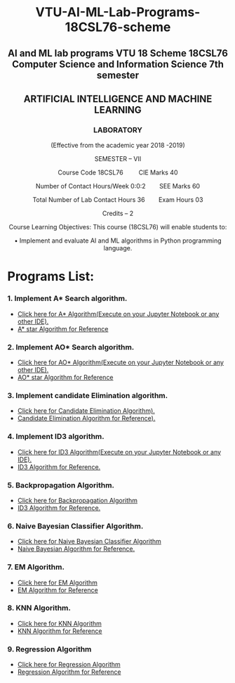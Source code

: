 # <p align="center">VTU-AI-ML-Lab-Programs-18CSL76-scheme</p>
## <p align="center">AI and ML lab programs VTU 18 Scheme 18CSL76 Computer Science and Information Science 7th semester</p>

## <p align="center">ARTIFICIAL INTELLIGENCE AND MACHINE LEARNING</p>
### <p align="center">LABORATORY</p>

<p align="center">(Effective from the academic year 2018 -2019)</p>
<p align="center">SEMESTER – VII</p>
 <p align="center">Course Code 18CSL76&nbsp;&nbsp;&nbsp;&nbsp;&nbsp;&nbsp;&nbsp;&nbsp;&nbsp;CIE Marks 40</p>
 <p align="center">Number of Contact Hours/Week 0:0:2&nbsp;&nbsp;&nbsp;&nbsp;&nbsp;&nbsp;&nbsp;&nbsp;SEE Marks 60</p>
 <p align="center">Total Number of Lab Contact Hours 36&nbsp;&nbsp;&nbsp;&nbsp;&nbsp;&nbsp;&nbsp;&nbsp;Exam Hours 03</p>
<p align="center">Credits – 2</p>
<p align="center">Course Learning Objectives: This course (18CSL76) will enable students to:</p>
<p align="center"> • Implement and evaluate AI and ML algorithms in Python programming language. </p>

# Programs List:
### 1. Implement A* Search algorithm.
<!-- BLOG-POST-LIST:START -->
- [Click here for A* Algorithm(Execute on your Jupyter Notebook or any other IDE).](https://github.com/AshishVajpayee/VTU-AIML-Lab-Programs/blob/master/AstarAlgorithmLab1/AstarAlgorithm.ipynb)
- [A* star Algorithm for Reference](https://github.com/AshishVajpayee/VTU-AIML-Lab-Programs/blob/master/AstarAlgorithmLab1/AstarAlgorithm.md)

### 2. Implement AO* Search algorithm.
<!-- BLOG-POST-LIST:START -->
- [Click here for AO* Algorithm(Execute on your Jupyter Notebook or any other IDE).](https://github.com/AshishVajpayee/VTU-AIML-Lab-Programs/blob/master/AOstarAlgorithmLab2/AOstarAlgorithm.ipynb)
- [AO* star Algorithm for Reference](https://github.com/AshishVajpayee/VTU-AIML-Lab-Programs/blob/master/AOstarAlgorithmLab2/AOstarAlgorithm.md)

### 3. Implement candidate Elimination algorithm.
<!-- BLOG-POST-LIST:START -->
- [Click here for Candidate Elimination Algorithm).](https://github.com/AshishVajpayee/VTU-AIML-Lab-Programs/blob/master/CandidateEliminationLab3/CandidateElimination.ipynb)
- [Candidate Elimination Algorithm for Reference).](https://github.com/AshishVajpayee/VTU-AIML-Lab-Programs/blob/master/CandidateEliminationLab3/CandidateElimination.md)

### 4. Implement ID3 algorithm.
<!-- BLOG-POST-LIST:START -->
- [Click here for ID3 Algorithm(Execute on your Jupyter Notebook or any IDE).](https://github.com/AshishVajpayee/VTU-AIML-Lab-Programs/blob/master/ID3Lab4/ID3%20Algorithm.ipynb)
- [ID3 Algorithm for Reference.](https://github.com/AshishVajpayee/VTU-AIML-Lab-Programs/blob/master/ID3Lab4/ID3%20Algorithm.md)

### 5. Backpropagation Algorithm.
<!-- BLOG-POST-LIST:START -->
- [Click here for Backpropagation Algorithm](https://github.com/AshishVajpayee/VTU-AIML-Lab-Programs/blob/master/BackPropagationLab4/Backpropagation.ipynb)
- [ID3 Algorithm for Reference.](https://github.com/AshishVajpayee/VTU-AIML-Lab-Programs/blob/master/BackPropagationLab4/Backpropagation.md)

### 6. Naive Bayesian Classifier Algorithm.
<!-- BLOG-POST-LIST:START -->
- [Click here for Naive Bayesian Classifier Algorithm](https://github.com/AshishVajpayee/VTU-AIML-Lab-Programs/blob/master/NaiveBayesianLab6/NaiveBayesian.ipynb)
- [Naive Bayesian Algorithm for Reference.](https://github.com/AshishVajpayee/VTU-AIML-Lab-Programs/blob/master/NaiveBayesianLab6/NaiveBayesian.md)

### 7. EM Algorithm.
- [Click here for EM Algorithm](https://github.com/AshishVajpayee/VTU-AIML-Lab-Programs/blob/master/EMLab7/EM.ipynb)
- [EM Algorithm for Reference](https://github.com/AshishVajpayee/VTU-AIML-Lab-Programs/blob/master/EMLab7/EM.md)

### 8. KNN Algorithm.
- [Click here for KNN Algorithm](https://github.com/AshishVajpayee/VTU-AIML-Lab-Programs/blob/master/KNNLab8/KNN.ipynb)
- [KNN Algorithm for Reference](https://github.com/AshishVajpayee/VTU-AIML-Lab-Programs/blob/master/KNNLab8/KNN.md)

### 9. Regression Algorithm
- [Click here for Regression Algorithm](https://github.com/AshishVajpayee/VTU-AIML-Lab-Programs/blob/master/RegressionLab9/Regression.ipynb)
- [Regression Algorithm for Reference](https://github.com/AshishVajpayee/VTU-AIML-Lab-Programs/blob/master/RegressionLab9/Regression.md)



